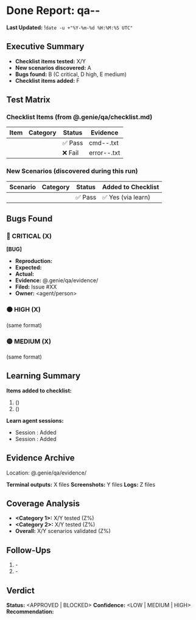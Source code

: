 # Done Report: qa-<slug>-<YYYYMMDDHHmm>
**Last Updated:** !`date -u +"%Y-%m-%d %H:%M:%S UTC"`
## Executive Summary
- **Checklist items tested:** X/Y
- **New scenarios discovered:** A
- **Bugs found:** B (C critical, D high, E medium)
- **Checklist items added:** F

## Test Matrix

### Checklist Items (from @.genie/qa/checklist.md)
| Item | Category | Status | Evidence |
|------|----------|--------|----------|
| <name> | <cat> | ✅ Pass | cmd-<name>-<ts>.txt |
| <name> | <cat> | ❌ Fail | error-<name>-<ts>.txt |

### New Scenarios (discovered during this run)
| Scenario | Category | Status | Added to Checklist |
|----------|----------|--------|-------------------|
| <name> | <cat> | ✅ Pass | ✅ Yes (via learn) |

## Bugs Found

### 🔴 CRITICAL (X)
**[BUG] <Description>**
- **Reproduction:** <steps>
- **Expected:** <behavior>
- **Actual:** <behavior>
- **Evidence:** @.genie/qa/evidence/<file>
- **Filed:** Issue #XX
- **Owner:** <agent/person>

### 🟠 HIGH (X)
(same format)

### 🟡 MEDIUM (X)
(same format)

## Learning Summary

**Items added to checklist:**
1. <Item name> (<category>)
2. <Item name> (<category>)

**Learn agent sessions:**
- Session <id>: Added <item>
- Session <id>: Added <item>

## Evidence Archive
Location: @.genie/qa/evidence/

**Terminal outputs:** X files
**Screenshots:** Y files
**Logs:** Z files

## Coverage Analysis
- **<Category 1>:** X/Y tested (Z%)
- **<Category 2>:** X/Y tested (Z%)
- **Overall:** X/Y scenarios validated (Z%)

## Follow-Ups
1. <Action> - <Priority>
2. <Action> - <Priority>

## Verdict
**Status:** <APPROVED | BLOCKED>
**Confidence:** <LOW | MEDIUM | HIGH>
**Recommendation:** <action items>
